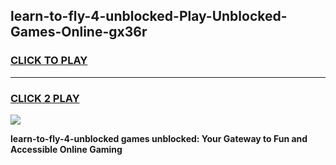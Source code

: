 
## learn-to-fly-4-unblocked-Play-Unblocked-Games-Online-gx36r
<h3>
<a href="https://premium76.site?title=learn-to-fly-4-unblocked&ref=25A">CLICK TO PLAY</a></h3>
<hr>

<h3>
<a href="https://premium76.site?title=learn-to-fly-4-unblocked&ref=25A">CLICK 2 PLAY</a>
  
</h3>

<a href="https://premium76.site?title=learn-to-fly-4-unblocked&ref=25A"><img src="https://clearcache.store/games.png"></a>


**learn-to-fly-4-unblocked games unblocked: Your Gateway to Fun and Accessible Online Gaming**
